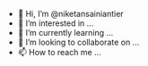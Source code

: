 - 👋 Hi, I’m @niketansainiantier
- 👀 I’m interested in ...
- 🌱 I’m currently learning ...
- 💞️ I’m looking to collaborate on ...
- 📫 How to reach me ...

<!---
niketansainiantier/niketansainiantier is a ✨ special ✨ repository because its `README.md` (this file) appears on your GitHub profile.
You can click the Preview link to take a look at your changes.
--->
